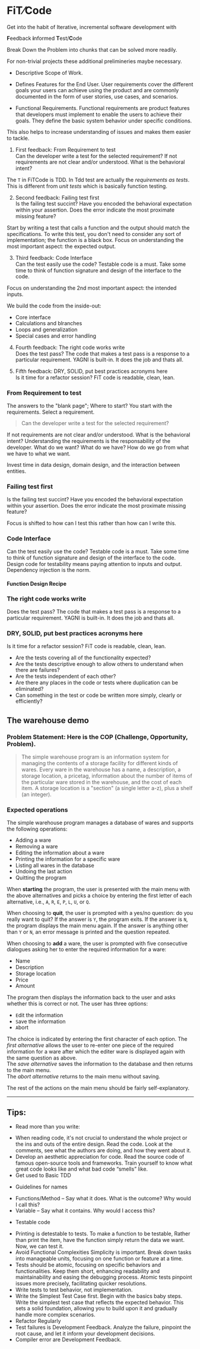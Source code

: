 <style>  
body {line-height: 1.2;}
pre {line-height: 90%;}
</style>
<!-- 

Fraction Slash ⁄
unicode: U+2044 ⁄  ctrl+shift U 2044 <enter>
html: &#8260;  ⁄
css: \2044   ⁄

-->
# FiT⁄Code

Get into the habit of Iterative, incremental software development with 
<!-- Feedback informed Test/Code -->
**F**eedback **i**nformed **T**est/**C**ode 

Break Down the Problem into chunks that can be solved more readily.

For non-trivial projects these additional prelimineries maybe necessary.
 
- Descriptive Scope of Work.

- Defines Features for the End User.
User requirements cover the different goals your users can achieve using the product and are commonly documented in the form of user stories, use cases, and scenarios.

- Functional Requirements.
Functional requirements are product features that developers must implement to enable the users to achieve their goals. They define the basic system behavior under specific conditions.

<!--
Functional requirements examples

Functional requirements need to be clear, simple, and unambiguous. Here are some examples of well-written functional requirements:

    The system must send a confirmation email whenever an order is placed.

    The system must allow blog visitors to sign up for the newsletter by leaving their email.

    The system must allow users to verify their accounts using their phone number.

Contrary to a popular misconception, functional requirements are not analogous to user stories, but stories can be a useful tool for deriving requirements with the user in mind. For example:

User story: As an existing user, I want to be able to log into my account.

    Functional requirements:

        The system must allow users to log into their account by entering their email and password.

        The system must allow users to log in with their Google accounts.

        The system must allow users to reset their password by clicking on "I forgot my password" and receiving a link to their verified email address.


Every functional requirement typically has a set of related non-functional requirements, for example:

    Functional requirement: "The system must allow the user to submit feedback through a contact form in the app."

    Non-functional requirement: "When the submit button is pressed, the confirmation screen must load within 2 seconds."



-->

This also helps to increase understanding of issues and makes them easier to tackle.

1. First feedback: From Requirement to test  
Can the developer write a test for the selected requirement? If not requirements are not clear and/or understood. 
What is the behavioral intent?

The `T` in FiTCode is TDD. In Tdd test are actually the *requirements as tests*. 
This is different from *unit tests* which is basically function testing.

2. Second feedback: Failing test first  
Is the failing test succint? Have you encoded the behavioral expectation within your assertion. Does the error indicate the most proximate missing feature?

Start by writing a test that calls a function and the output should match the specifications. 
To write this test, you don't need to consider any sort of implementation; 
the function is a black box. Focus on understanding the most important aspect: the expected output.

3. Third feedback: Code Interface  
Can the test easily use the code? Testable code is a must. Take some time to think of function signature and design of the interface to the code.

Focus on understanding the 2nd most important aspect: the intended inputs.

We build the code from the inside-out:

- Core interface
- Calculations and blranches
- Loops and generalization
- Special cases and error handling



4. Fourth feedback: The right code works write  
Does the test pass? The code that makes a test pass is a response to a particular requirement. YAGNI is built-in.
It does the job and thats all.

5. Fifth feedback: DRY, SOLID, put best practices acronyms here  
Is it time for a refactor session? FiT code is readable, clean, lean. 




### From Requirement to test  

The answers to the "blank page"; Where to start? 
You start with the requirements. Select a requirement.

> Can the developer write a test for the selected requirement? 

If not requirements are not clear and/or understood. 
What is the behavioral intent? Understanding the requirements is the responsability of the developer. 
What do we want? What do we have? How do we go from what we have to what we want.

Invest time in data design, domain design, and the interaction between entities.

### Failing test first  

Is the failing test succint? Have you encoded the behavioral expectation within your assertion. Does the error indicate the most proximate missing feature?

Focus is shifted to how can I test this rather than how can I write this.

### Code Interface  

Can the test easily use the code? Testable code is a must. Take some time to think of function signature and design of the interface to the code. Design code for testability means paying attention to inputs and output.
Dependency injection is the norm.

#### Function Design Recipe

###  The right code works write  

Does the test pass? The code that makes a test pass is a response to a particular requirement. YAGNI is built-in.
It does the job and thats all.

### DRY, SOLID, put best practices acronyms here  

Is it time for a refactor session? FiT code is readable, clean, lean. 


- Are the tests covering all of the functionality expected?
- Are the tests descriptive enough to allow others to understand when there are failures?
- Are the tests independent of each other?
- Are there any places in the code or tests where duplication can be eliminated?
- Can something in the test or code be written more simply, clearly or efficiently?

## The warehouse demo


### Problem Statement: Here is the COP (Challenge, Opportunity, Problem).

> The simple warehouse program is an information system for managing the
> contents of a storage facility for different kinds of wares. Every ware
> in the warehouse has a name, a description, a storage location, a
> pricetag, information about the number of items of the particular ware
> stored in the warehouse, and the cost of each item. A storage location
> is a "section" (a single letter a-z), plus a shelf (an integer).

### Expected operations

The simple warehouse program manages a database of wares and supports
the following operations:

-   Adding a ware
-   Removing a ware
-   Editing the information about a ware
-   Printing the information for a specific ware
-   Listing all wares in the database
-   Undoing the last action
-   Quitting the program


When **starting** the program, the user is presented with the main menu with
the above alternatives and picks a choice by entering the first letter
of each alternative, i.e., `A`, `R`, `E`, `P`, `L`, `U`, or `Q`.

When choosing to **quit**, the user is prompted with a yes/no question: do
you really want to quit? If the answer is `Y`, the program exits. If the
answer is `N`, the program displays the main menu again. If the answer
is anything other than `Y` or `N`, an error message is printed and the
question repeated.

When choosing to **add** a ware, the user is prompted with five consecutive
dialogues asking her to enter the required information for a ware:

-   Name
-   Description
-   Storage location
-   Price
-   Amount

The program then displays the information back to the user and asks
whether this is correct or not. The user has three options:

-   `E`dit the information
-   `S`ave the information
-   `A`bort

The choice is indicated by entering the first character of each option. 
The *first alternative* allows the user to re-enter one piece of
the required information for a ware after which the editer ware is
displayed again with the same question as above.  
The *save alternative* saves the information to the database and then returns to the main menu.  
The *abort alternative* returns to the main menu without saving.

The rest of the actions on the main menu should be fairly self-explanatory.


------------------------------------------------------------------------

## Tips:

* Read more than you write: 

-   When reading code, it's not crucial to understand the whole project 
    or the ins and outs of the entire design. Read the code. 
    Look at the comments, see what the authors are doing, and how they went about it.
-   Develop an aesthetic appreciation for code. 
    Read the source code of famous open-source tools and frameworks. 
    Train yourself to know what great code looks like and what bad code “smells” like.
-   Get used to Basic TDD

* Guidelines for names

- Functions/Method    – Say what it does. What is the outcome? Why would I call this?
- Variable            – Say what it contains. Why would I access this?

* Testable code

- Printing is detestable to tests. To make a function to be testable, Rather than print the item, 
have the function simply return the data we want. Now, we can test it.
- Avoid Functional Complexities
Simplicity is important. Break down tasks into manageable units, focusing on one function or feature at a time.
- Tests should be atomic, focusing on specific behaviors and functionalities. Keep them short, enhancing readability and maintainability and easing the debugging process. Atomic tests pinpoint issues more precisely, facilitating quicker resolutions.
- Write tests to test behavior, not implementation.
- Write the Simplest Test Case first.
Begin with the basics baby steps. Write the simplest test case that reflects the expected behavior. This sets a solid foundation, allowing you to build upon it and gradually handle more complex scenarios.
- Refactor Regularly
- Test failures is Development Feedback. Analyze the failure, pinpoint the root cause, and let it inform your development decisions.
- Compiler error are Development Feedback.


